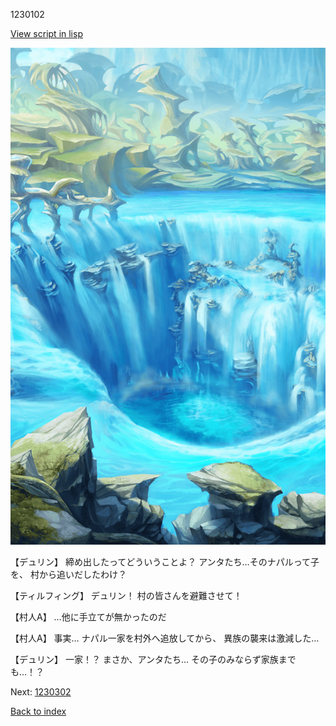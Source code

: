 1230102

[View script in lisp](../scripts/1230102.txt)

![valley.png](../images/backgrounds/valley.png)

【デュリン】
締め出したってどういうことよ？
アンタたち…そのナパルって子を、
村から追いだしたわけ？

【ティルフィング】
デュリン！
村の皆さんを避難させて！

【村人A】
…他に手立てが無かったのだ

【村人A】
事実…
ナパル一家を村外へ追放してから、
異族の襲来は激減した…

【デュリン】
一家！？
まさか、アンタたち…
その子のみならず家族までも…！？

Next: [1230302](1230302.md)

[Back to index](index.md)
